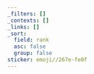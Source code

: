 ```yaml
---
_filters: []
_contexts: []
_links: []
_sort:
  field: rank
  asc: false
  group: false
sticker: emoji//267e-fe0f
---
```


